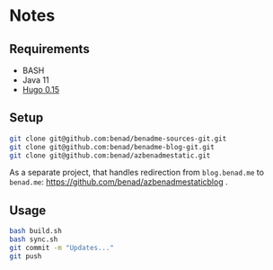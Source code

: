# Notes

## Requirements

* BASH
* Java 11
* [Hugo 0.15](https://github.com/gohugoio/hugo/releases/tag/v0.15)

## Setup

```sh
git clone git@github.com:benad/benadme-sources-git.git
git clone git@github.com:benad/benadme-blog-git.git
git clone git@github.com:benad/azbenadmestatic.git
```

As a separate project, that handles redirection from `blog.benad.me` to
`benad.me`: https://github.com/benad/azbenadmestaticblog .

## Usage

```sh
bash build.sh
bash sync.sh
git commit -m "Updates..."
git push
```
